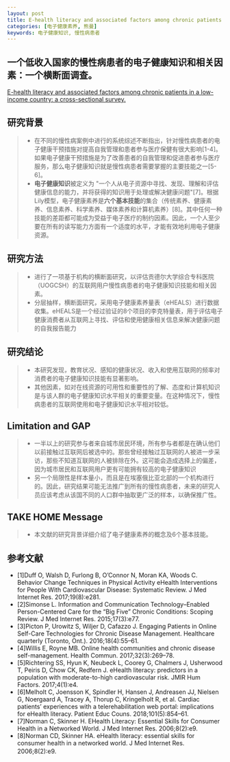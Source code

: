 ```yaml
---
layout: post
title: E-health literacy and associated factors among chronic patients in a low-income country:a cross-sectional survey. 
categories: [电子健康素养, 熊曼]
keywords: 电子健康知识, 慢性病患者
---
```



## 一个低收入国家的慢性病患者的电子健康知识和相关因素：一个横断面调查。

[E-health literacy and associated factors among chronic patients in a low-income country: a cross-sectional survey. ](https://bmcmedinformdecismak.biomedcentral.com/articles/10.1186/s12911-020-01202-1)

## 研究背景

>* 在不同的慢性病案例中进行的系统综述不断指出，针对慢性病患者的电子健康干预措施对提高自我管理和患者参与医疗保健有很大影响[1-4]。如果电子健康干预措施是为了改善患者的自我管理和促进患者参与医疗服务，那么电子健康知识就是慢性病患者需要掌握的主要技能之一[5-6]。
>* **电子健康知识**被定义为 "一个人从电子资源中寻找、发现、理解和评估健康信息的能力，并将获得的知识用于处理或解决健康问题"[7]。根据Lily模型，电子健康素养是**六个基本技能**的集合（传统素养、健康素养、信息素养、科学素养、媒体素养和计算机素养）[8]。其中任何一种技能的差距都可能成为受益于电子医疗的制约因素。因此，一个人至少要在所有的读写能力方面有一个适度的水平，才能有效地利用电子健康资源。

## 研究方法
>* 进行了一项基于机构的横断面研究，以评估贡德尔大学综合专科医院（UOGCSH）的互联网用户慢性病患者的电子健康知识技能和相关因素。
>* 分层抽样，横断面研究，采用电子健康素养量表（eHEALS）进行数据收集。eHEALS是一个经过验证的8个项目的李克特量表，用于评估电子健康消费者从互联网上寻找、评估和使用健康相关信息来解决健康问题的自我报告能力

## 研究结论
>* 本研究发现，教育状况、感知的健康状况、收入和使用互联网的频率对消费者的电子健康知识技能有显著影响。
>* 其他因素，如对在线资源的可用性和重要性的了解、态度和计算机知识是与该人群的电子健康知识水平相关的重要变量。在这种情况下，慢性病患者的互联网使用和电子健康知识水平相对较低。

## Limitation and GAP
>* 一半以上的研究参与者来自城市居民环境，所有参与者都是在确认他们以前接触过互联网后被选中的。那些曾经接触过互联网的人被进一步采访，那些不知道互联网的人被排除在外。这可能会造成选择上的偏差，因为城市居民和互联网用户更有可能拥有较高的电子健康知识
>* 另一个局限性是样本量小，而且是在埃塞俄比亚北部的一个机构进行的。因此，研究结果可能无法推广到所有的慢性病患者，未来的研究人员应该考虑从该国不同的人口群中抽取更广泛的样本，以确保推广性。

## TAKE HOME Message
>* 本文献的研究背景详细介绍了电子健康素养的概念及6个基本技能。

## 参考文献

* [1]Duff O, Walsh D, Furlong B, O’Connor N, Moran KA, Woods C. Behavior Change Techniques in Physical Activity eHealth Interventions for People With Cardiovascular Disease: Systematic Review. J Med Internet Res. 2017;19(8):e281.
* [2]Simonse L. Information and Communication Technology–Enabled Person-Centered Care for the “Big Five” Chronic Conditions: Scoping Review. J Med Internet Res. 2015;17(3):e77.
* [3]Picton P, Urowitz S, Wiljer D, Cafazzo J. Engaging Patients in Online Self-Care Technologies for Chronic Disease Management. Healthcare quarterly (Toronto, Ont.). 2016;18(4):55–61.
* [4]Willis E, Royne MB. Online health communities and chronic disease self-management. Health Commun. 2017;32(3):269–78.
* [5]Richtering SS, Hyun K, Neubeck L, Coorey G, Chalmers J, Usherwood T, Peiris D, Chow CK, Redfern J. eHealth literacy: predictors in a population with moderate-to-high cardiovascular risk. JMIR Hum Factors. 2017;4(1):e4.
* [6]Melholt C, Joensson K, Spindler H, Hansen J, Andreasen JJ, Nielsen G, Noergaard A, Tracey A, Thorup C, Kringelholt R, et al. Cardiac patients’ experiences with a telerehabilitation web portal: implications for eHealth literacy. Patient Educ Couns. 2018;101(5):854–61.
* [7]Norman C, Skinner H. EHealth Literacy: Essential Skills for Consumer Health in a Networked World. J Med Internet Res. 2006;8(2):e9.
* [8]Norman CD, Skinner HA. eHealth literacy: essential skills for consumer health in a networked world. J Med Internet Res. 2006;8(2):e9.
　　

